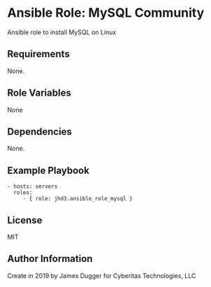 Ansible Role: MySQL Community 
=========

Ansible role to install MySQL on Linux

Requirements
------------

None.

Role Variables
--------------

None

Dependencies
------------

None.

Example Playbook
----------------

    - hosts: servers
      roles:
         - { role: jhd3.ansible_role_mysql }

License
-------

MIT

Author Information
------------------

Create in 2019 by James Dugger for Cyberitas Technologies, LLC
